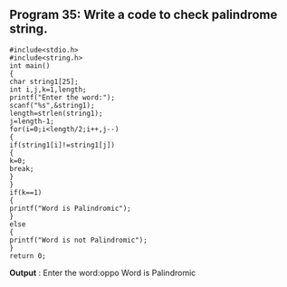 ## Program 35: Write a code to check palindrome string.
```
#include<stdio.h>
#include<string.h>
int main()
{
char string1[25];
int i,j,k=1,length;
printf("Enter the word:");
scanf("%s",&string1);
length=strlen(string1);
j=length-1;
for(i=0;i<length/2;i++,j--)
{
if(string1[i]!=string1[j])
{
k=0;
break;
}
}
if(k==1)
{
printf("Word is Palindromic");
}
else
{
printf("Word is not Palindromic");
}
return 0;
```
**Output** :
Enter the word:oppo
Word is Palindromic
```



```

